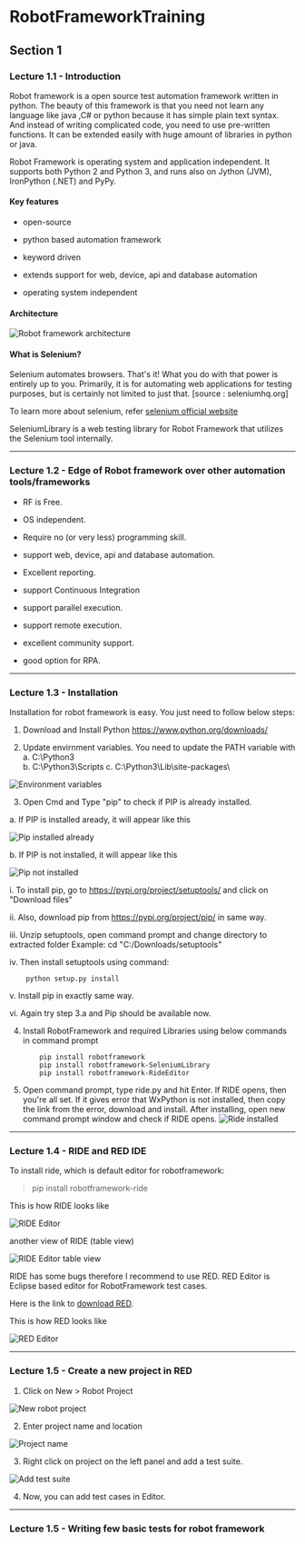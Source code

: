 # RobotFrameworkTraining


## Section 1


### Lecture 1.1 - Introduction

Robot framework is a open source test automation framework written in python. The beauty of this framework is that you need not learn any language like java ,C# or python because it has simple plain text syntax. And instead of writing complicated code, you need to use pre-written functions. It can be extended easily with huge amount of libraries in python or java.

Robot Framework is operating system and application independent. It supports both Python 2 and Python 3, and runs also on Jython (JVM), IronPython (.NET) and PyPy.



#### Key features

* open-source

* python based automation framework

* keyword driven

* extends support for web, device, api and database automation

* operating system independent



#### Architecture

![Robot framework architecture](/images/RF_architecture.png)



#### What is Selenium?

Selenium automates browsers. That's it! What you do with that power is entirely up to you. Primarily, it is for automating web applications for testing purposes, but is certainly not limited to just that.
[source : seleniumhq.org]

To learn more about selenium, refer [selenium official website](https://www.seleniumhq.org/)


SeleniumLibrary is a web testing library for Robot Framework that utilizes the Selenium tool internally. 



---------------------------------------------------------------




### Lecture 1.2 - Edge of Robot framework over other automation tools/frameworks


* RF is Free.

* OS independent.

* Require no (or very less) programming skill.

* support web, device, api and database automation.

* Excellent reporting.

* support Continuous Integration

* support parallel execution.

* support remote execution.

* excellent community support.

* good option for RPA.



---------------------------------------------------------------




### Lecture 1.3 - Installation

Installation for robot framework is easy. You just need to follow below steps:

1. Download and Install Python  https://www.python.org/downloads/

2. Update envirnment variables. You need to update the PATH variable with 
		a. C:\Python3\
		b. C:\Python3\Scripts
		c. C:\Python3\Lib\site-packages\
		
![Environment variables](/images/environmentVariables.png)

3. Open Cmd and Type "pip" to check if PIP is already installed.

  a. If PIP is installed aready, it will appear like this
	
![Pip installed already](/images/pipInstalled.png)

  b. If PIP is not installed, it will appear like this
  
![Pip not installed](/images/pipNotInstalled.png)


  i. To install pip, go to https://pypi.org/project/setuptools/ and click on "Download files"
		
  ii. Also, download pip from https://pypi.org/project/pip/ in same way.
 		
  iii. Unzip setuptools, open command prompt and change directory to extracted folder
         Example: cd "C:/Downloads/setuptools"
		
  iv. Then install setuptools using command:
		
```
	python setup.py install
```
		
  v. Install pip in exactly same way.
		
  vi. Again try step 3.a and Pip should be available now.


4. Install RobotFramework and required Libraries using below commands in command prompt

	```
		pip install robotframework
		pip install robotframework-SeleniumLibrary
		pip install robotframework-RideEditor
	```
	
5. Open command prompt, type ride.py and hit Enter. If RIDE opens, then you're all set. If it gives error that WxPython is not installed, then copy the link from the error, download and install. After installing, open new command prompt window and check if RIDE opens.
	![Ride installed](/images/RideInstalled.png)



---------------------------------------------------------------




### Lecture 1.4 - RIDE and RED IDE 

To install ride, which is default editor for robotframework:

> pip install robotframework-ride


This is how RIDE looks like

![RIDE Editor](/images/RideEditor.png)


another view of RIDE (table view)

![RIDE Editor table view](/images/RideEditor2.png)


RIDE has some bugs therefore I recommend to use RED. RED Editor is Eclipse based editor for RobotFramework test cases.

Here is the link to [download RED](https://github.com/nokia/RED/releases).

This is how RED looks like

![RED Editor](/images/RedEditor.png)



---------------------------------------------------------------

### Lecture 1.5 - Create a new project in RED

1. Click on New > Robot Project

![New robot project](/images/REDNewProject.png)

2. Enter project name and location

![Project name](/images/REDNewProject2.png)

3. Right click on project on the left panel and add a test suite.

![Add test suite](/images/RED_addNewTestSuite.png)

4. Now, you can add test cases in Editor.



---------------------------------------------------------------

### Lecture 1.5 - Writing few basic tests for robot framework